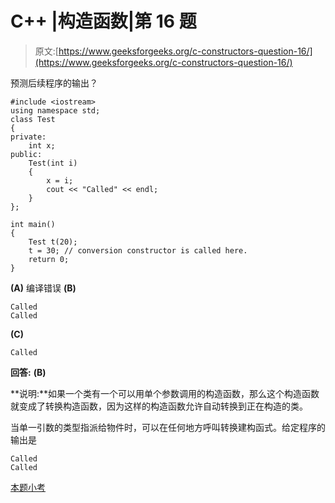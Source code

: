 # C++ |构造函数|第 16 题

> 原文:[https://www.geeksforgeeks.org/c-constructors-question-16/](https://www.geeksforgeeks.org/c-constructors-question-16/)

预测后续程序的输出？

```
#include <iostream>
using namespace std;
class Test
{
private:
    int x;
public:
    Test(int i)
    {
        x = i;
        cout << "Called" << endl;
    }
};

int main()
{
    Test t(20);
    t = 30; // conversion constructor is called here.
    return 0;
}
```

**(A)** 编译错误
**(B)**

```
Called
Called
```

**(C)**

```
Called
```

**回答:** **(B)**

**说明:**如果一个类有一个可以用单个参数调用的构造函数，那么这个构造函数就变成了转换构造函数，因为这样的构造函数允许自动转换到正在构造的类。

当单一引数的类型指派给物件时，可以在任何地方呼叫转换建构函式。给定程序的输出是

```
Called
Called
```

[本题小考](https://www.geeksforgeeks.org/quiz-corner-gq/)